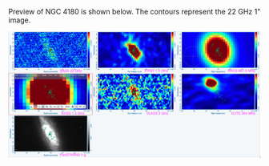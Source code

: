 Preview of NGC 4180 is shown below. The contours represent the 22 GHz 1" image. 

![NGC4180.png](NGC4180.png "NGC4180")

